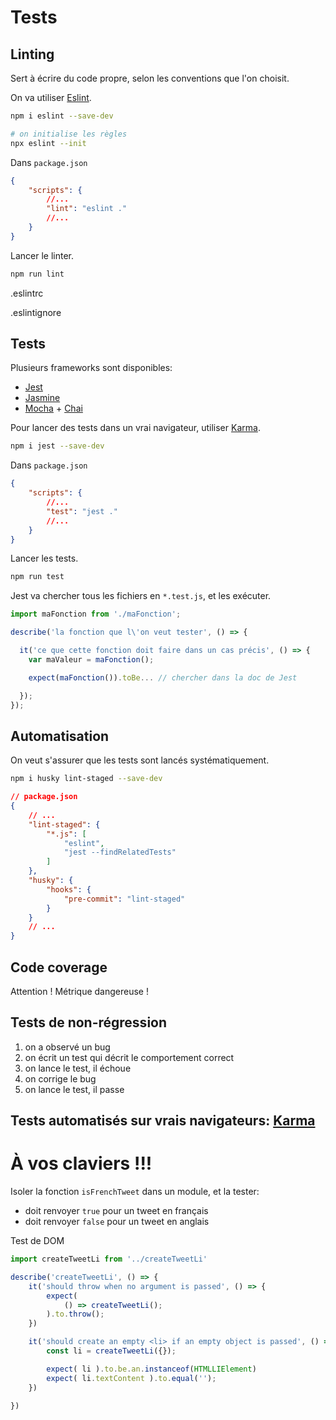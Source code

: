# Tests

## Linting

Sert à écrire du code propre, selon les conventions que l'on choisit.

On va utiliser [Eslint](https://eslint.org/).

```bash
npm i eslint --save-dev

# on initialise les règles
npx eslint --init
```

Dans `package.json`
```json
{
    "scripts": {
        //...
        "lint": "eslint ."
        //...
    }
}
```

Lancer le linter.
```bash
npm run lint
```

.eslintrc

.eslintignore



## Tests

Plusieurs frameworks sont disponibles:
- [Jest](https://jestjs.io/)
- [Jasmine](https://jasmine.github.io/)
- [Mocha](https://mochajs.org/) + [Chai](https://www.chaijs.com/)

Pour lancer des tests dans un vrai navigateur, utiliser [Karma](https://karma-runner.github.io/2.0/index.html).



```bash
npm i jest --save-dev
```

Dans `package.json`
```json
{
    "scripts": {
        //...
        "test": "jest ."
        //...
    }
}
```

Lancer les tests.
```bash
npm run test
```

Jest va chercher tous les fichiers en `*.test.js`, et les exécuter.


```js
import maFonction from './maFonction';

describe('la fonction que l\'on veut tester', () => {

  it('ce que cette fonction doit faire dans un cas précis', () => {
    var maValeur = maFonction();

    expect(maFonction()).toBe... // chercher dans la doc de Jest

  });
});
```



## Automatisation

On veut s'assurer que les tests sont lancés systématiquement.

```bash
npm i husky lint-staged --save-dev
```

```json
// package.json
{
    // ...
    "lint-staged": {
        "*.js": [
            "eslint",
            "jest --findRelatedTests"
        ]
    },
    "husky": {
        "hooks": {
            "pre-commit": "lint-staged"
        }
    }
    // ...
}
```

## Code coverage

Attention ! Métrique dangereuse !

## Tests de non-régression

1. on a observé un bug
2. on écrit un test qui décrit le comportement correct
3. on lance le test, il échoue
4. on corrige le bug
5. on lance le test, il passe


## Tests automatisés sur vrais navigateurs: [Karma](https://developers.google.com/web/updates/2017/06/headless-karma-mocha-chai)




# À vos claviers !!!

Isoler la fonction `isFrenchTweet` dans un module, et la tester:
* doit renvoyer `true` pour un tweet en français
* doit renvoyer `false` pour un tweet en anglais


Test de DOM

```js
import createTweetLi from '../createTweetLi'

describe('createTweetLi', () => {
    it('should throw when no argument is passed', () => {
        expect(
            () => createTweetLi();
        ).to.throw();
    })

    it('should create an empty <li> if an empty object is passed', () => {
        const li = createTweetLi({});

        expect( li ).to.be.an.instanceof(HTMLLIElement)
        expect( li.textContent ).to.equal('');
    })

})
```
